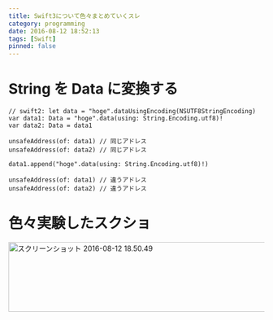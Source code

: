 ```yaml
---
title: Swift3について色々まとめていくスレ
category: programming
date: 2016-08-12 18:52:13
tags: [Swift]
pinned: false
---
```


# String を Data に変換する

```
// swift2: let data = "hoge".dataUsingEncoding(NSUTF8StringEncoding)
var data1: Data = "hoge".data(using: String.Encoding.utf8)!
var data2: Data = data1

unsafeAddress(of: data1) // 同じアドレス
unsafeAddress(of: data2) // 同じアドレス

data1.append("hoge".data(using: String.Encoding.utf8)!)

unsafeAddress(of: data1) // 違うアドレス
unsafeAddress(of: data2) // 違うアドレス
```

# 色々実験したスクショ

<img src="http://53ningen.com/wp-content/uploads/2016/08/aa6414b731a2c5e2a2851dfc1532dd63.png" alt="スクリーンショット 2016-08-12 18.50.49" width="642" height="137" class="aligncenter size-full wp-image-532" />
